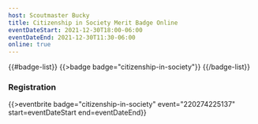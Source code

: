 ```yaml
---
host: Scoutmaster Bucky
title: Citizenship in Society Merit Badge Online
eventDateStart: 2021-12-30T18:00-06:00
eventDateEnd: 2021-12-30T11:30-06:00
online: true
---
```


{{#badge-list}}
{{>badge badge="citizenship-in-society"}}
{{/badge-list}}

### Registration

{{>eventbrite badge="citizenship-in-society" event="220274225137" start=eventDateStart end=eventDateEnd}}
